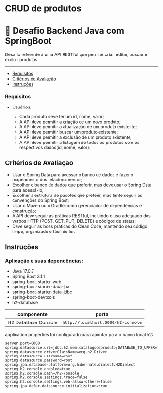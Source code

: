 # CRUD de produtos

# 🚀 Desafio Backend Java com SpringBoot

Desafio referente à uma API RESTful que permite criar, editar, buscar e excluir produtos.

---

- [Requisitos](#requisitos)
- [Critérios de Avaliação](#criterios-avaliacao)
- [Instruções](#instruções)

### Requisitos

- Usuários: 
	- Cada produto deve ter um id, nome, valor;
	- A API deve permitir a criação de um novo produto;
	- A API deve permitir a atualização de um produto existente;
	- A API deve permitir buscar um produto existente;
	- A API deve permitir a exclusão de um produto existente;
	- A API deve permitir a listagem de todos os produtos com os respectivos dados(id, nome, valor).
  
  <a id="criterios-avaliacao"></a>
## Critérios de Avaliação

-   Usar o Spring Data para acessar o banco de dados e fazer o mapeamento dos relacionamentos;
-   Escolher o banco de dados que preferir, mas deve usar o Spring Data para acessá-lo;
-   Escolher a estrutura de pacotes que preferir, mas tente seguir as convenções do Spring Boot;
-   Usar o Maven ou o Gradle como gerenciador de dependências e construção;
-   A API deve seguir as práticas RESTful, incluindo o uso adequado dos verbos HTTP (POST, GET, PUT, DELETE) e códigos de status;
-   Deve seguir as boas práticas do Clean Code, mantendo seu código limpo, organizado e fácil de ler.

## Instruções
### Aplicação e suas dependências:
- Java 17.0.7
- Spring Boot 3.1.1
- spring-boot-starter-web
- spring-boot-starter-data-jpa
- spring-boot-starter-data-jdbc
- spring-boot-devtools
- h2-database


| componente | porta |
| --------- | ----------- |
| H2 DataBase Console  | `http://localhost:8000/h2-console` |


application.properties foi configurado para apontar para o banco local h2:
```
server.port=8000
spring.datasource.url=jdbc:h2:mem:catalogodeproduto;DATABASE_TO_UPPER=false;DB_CLOSE_DELAY=-1
spring.datasource.driverClassName=org.h2.Driver
spring.datasource.username=root
spring.datasource.password=root
spring.jpa.database-platform=org.hibernate.dialect.H2Dialect
spring.h2.console.enabled=true
spring.h2.console.path=/h2-console
spring.h2.console.settings.trace=false
spring.h2.console.settings.web-allow-others=false
spring.jpa.defer-datasource-initialization=true
